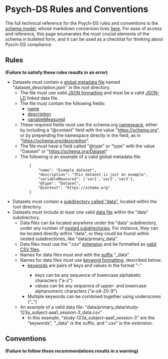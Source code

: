 # Psych-DS Rules and Conventions

The full technical reference for the Psych-DS rules and conventions is the [schema model](link), whose markdown conversion lives [here](link). For ease of access and reference, this page enumerates the most crucial elements of the schema in bulleted form, and it can be used as a checklist for thinking about Pysch-DS compliance.

## Rules
**(Failure to satisfy these rules results in an error)**
- Datasets must contain a [global metadata file](link) named "dataset_description.json" in the root directory.
    - The file must use valid [JSON formatting](link) and must be a valid [JSON-LD](link) linked data file.
    - The file must contain the following fields:
        - [name](link)
        - [description](link)
        - [variableMeasured](link)
    - These required fields must use the schema.org [namespace](link), either by including a "@context" field with the value "https://schema.org", or by prepending the namespace directly in the field, as in "https://schema.org/description".
    - The file must have a field called "@type" or "type" with the value "Dataset" or "https://schema.org/Dataset"
    - The following is an example of a valid global metadata file:
        ```
            {
                "name": "Example dataset",
                "description": "This dataset is just an example",
                "variableMeasured": ['var1','var2','var3'],
                "@type": "Dataset",
                "@context": "https://schema.org"
            }
        ```
- Datasets must contain a [subdirectory called "data"](link), located within the root directory.
- Datasets must include at least one valid [data file](link) within the "data" subdirectory.
    - Data files can be located anywhere under the "data" subdirectory, under any number of [nested subdirectories](link). For instance, they can be located directly within "data", or they could be found within nested subdirectories, like "data/primary_data".
    - Data files must use the ".csv" [extension](link) and be formatted as [valid CSV files](link).
    - Names for data files must end with the [suffix](link) "_data".
    - Names for data files must use [keyword formatting](link), described below:
        - [keywords](link) are pairs of keys and values in the format "<key>-<value>"
            - keys can be any sequence of lowercase alphabetic characters ("a-z")
            - values can be any sequence of upper- and lowercase alphanumeric characters ("a-zA-Z0-9")
        - Multiple keywords can be combined together using underscores ("_")
    - An example of a valid data file: "data/primary_data/study-123a_subject-aaa1_session-3_data.csv"
        - In this example, "study-123a_subject-aaa1_session-3" are the "keywords", "_data" is the suffix, and ".csv" is the extension.

## Conventions
**(Failure to follow these recommendations results in a warning)**


